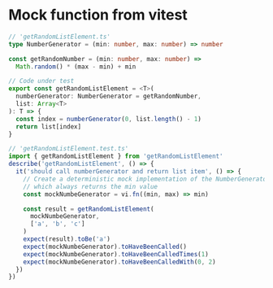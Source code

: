 # Mock function from vitest

```ts {all|1-2|4-5|7-14|16-33|20-22|24-27|28-31} {maxHeight: '100'}
// 'getRandomListElement.ts'
type NumberGenerator = (min: number, max: number) => number

const getRandomNumber = (min: number, max: number) =>
  Math.random() * (max - min) + min

// Code under test
export const getRandomListElement = <T>(
  numberGenerator: NumberGenerator = getRandomNumber,
  list: Array<T>
): T => {
  const index = numberGenerator(0, list.length() - 1)
  return list[index]
}

// 'getRandomListElement.test.ts'
import { getRandomListElement } from 'getRandomListElement'
describe('getRandomListElement', () => {
  it('should call numberGenerator and return list item', () => {
    // Create a deterministic mock implementation of the NumberGenerator type
    // which always returns the min value
    const mockNumbeGenerator = vi.fn((min, max) => min)

    const result = getRandomListElement(
      mockNumbeGenerator,
      ['a', 'b', 'c']
    )
    expect(result).toBe('a')
    expect(mockNumbeGenerator).toHaveBeenCalled()
    expect(mockNumbeGenerator).toHaveBeenCalledTimes(1)
    expect(mockNumbeGenerator).toHaveBeenCalledWith(0, 2)
  })
})
```

<!--
- Explain fetch mocking with example in `App.test.ts` of our redux-hands-on repository
-->
